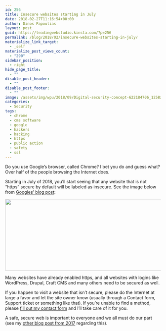 ```yaml
---
id: 256
title: Insecure websites starting in July
date: 2018-02-27T11:16:54+00:00
author: Dinos Papoulias
layout: post
guid: https://leadingwebstudio.kinsta.com/?p=256
permalink: /blog/2018/02/insecure-websites-starting-in-july/
materialize_link_target:
  - _self
materialize_post_views_count:
  - "290"
sidebar_position:
  - right
hide_page_title:
  - ""
disable_post_header:
  - ""
disable_post_footer:
  - ""
image: /assets/img/wpu/2018/09/Digital-security-concept-622184706_1258x839.jpeg
categories:
  - Security
tags:
  - chrome
  - cms software
  - google
  - hackers
  - hacking
  - https
  - public action
  - safety
  - ssl
---
```

Do you use Google&#8217;s browser, called Chrome? I bet you do and guess what? Over half of the people browsing the Internet does.

Starting in July of 2018, you&#8217;ll start seeing that any website that is not &#8220;https&#8221; secure by default will be labeled as insecure. See the image below from <a href="https://security.googleblog.com/2018/02/a-secure-web-is-here-to-stay.html" target="_blank" rel="noopener">Googles&#8217; blog post</a>:

<img class="alignnone size-medium" src="https://3.bp.blogspot.com/-pcT-gkZb6OA/WnyBrJKufcI/AAAAAAAAAkM/Xojd1GDFbsgwc6ZhZnNjdOFKXeZ_JlMtACLcBGAs/s640/Treatment%2Bof%2BHTTP%2BPages%25401x.png" width="640" height="231" />

Many websites have already enabled https, and all websites with logins like WordPress, Drupal, Craft CMS and many others need to be secured as well.

If you happen to visit a website that isn&#8217;t secure, please do the Internet at large a favor and let the site owner know (usually through a Contact form, Support ticket or something like that). If you&#8217;re unable to find a method, please [fill out my contact form](https://leadingwebstudio.kinsta.com/contact/) and I&#8217;ll take care of it for you.

A safe, secure web is important to everyone and we all must do our part (see my [other blog post from 2017](https://leadingwebstudio.kinsta.com/blog/security/2017/03/website-security-everyones-problem/) regarding this).
